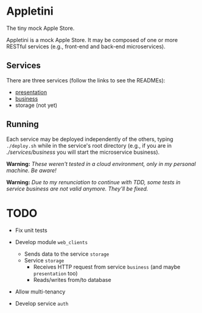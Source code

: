 # Appletini

The tiny mock Apple Store.

Appletini is a mock Apple Store. It may be composed of one or more RESTful services (e.g., front-end and back-end microservices).

## Services

There are three services (follow the links to see the READMEs):

- [presentation](./services/presentation/README.md)
- [business](./services/business/README.md)
- storage (not yet)

## Running

Each service may be deployed independently of the others, typing `./deploy.sh` while in the service's root directory (e.g., if you are in *./services/business* you will start the microservice business).

**Warning:** *These weren't tested in a cloud environment, only in my personal machine. Be aware!*

**Warning:** *Due to my renunciation to continue with TDD, some tests in service business are not valid anymore. They'll be fixed.*

# TODO

- Fix unit tests

- Develop module `web_clients`
    - Sends data to the service `storage`
    - Service `storage`
        - Receives HTTP request from service `business` (and maybe `presentation` too)
        - Reads/writes from/to database

- Allow multi-tenancy

- Develop service `auth`
